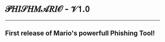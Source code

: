 # 𝒫𝐻𝐼𝒮𝐻𝑀𝒜𝑅𝐼𝒪 - 𝒱𝟣.𝟢
------------------------------------------------------
First release of Mario's powerfull Phishing Tool!
------------------------------------------------------
